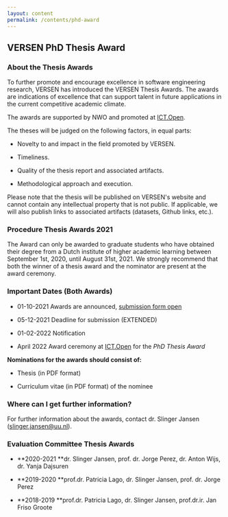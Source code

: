 ```yaml
---
layout: content
permalink: /contents/phd-award
---
```


## VERSEN PhD Thesis Award

### About the Thesis Awards

To further promote and encourage excellence in software engineering research, VERSEN has introduced the VERSEN Thesis Awards. The awards are indications of excellence that can support talent in future applications in the current competitive academic climate.

The awards are supported by NWO and promoted at [ICT.Open](https://ict-research.nl/ict-open/).

The theses will be judged on the following factors, in equal parts:

*   Novelty to and impact in the field promoted by VERSEN.

*   Timeliness.

*   Quality of the thesis report and associated artifacts.

*   Methodological approach and execution.

Please note that the thesis will be published on VERSEN's website and cannot contain any intellectual property that is not public. If applicable, we will also publish links to associated artifacts (datasets, Github links, etc.).

### Procedure Thesis Awards 2021

The Award can only be awarded to graduate students who have obtained their degree from a Dutch institute of higher academic learning between September 1st, 2020, until August 31st, 2021. We strongly recommend that both the winner of a thesis award and the nominator are present at the award ceremony. 

### Important Dates (Both Awards)

*   01-10-2021 Awards are announced, [submission form open](https://docs.google.com/forms/d/e/1FAIpQLSfZHJEdbKldmLLMWMSGn7cilm28jv8czO1ESMEUFGCbpF5uIg/viewform?usp=sf_link)

*   05-12-2021 Deadline for submission (EXTENDED)

*   01-02-2022 Notification

*   April 2022 Award ceremony at [ICT.Open](https://www.ictopen.nl/) for the _PhD Thesis Award_

**Nominations for the awards should consist of:**

*   Thesis (in PDF format)

*   Curriculum vitae (in PDF format) of the nominee

### Where can I get further information?

For further information about the awards, contact dr. Slinger Jansen ([slinger.jansen@uu.nl](mailto:slinger.jansen@uu.nl)).

### Evaluation Committee Thesis Awards

* **2020-2021 **dr. Slinger Jansen, prof. dr. Jorge Perez, dr. Anton Wijs, dr. Yanja Dajsuren

* **2019-2020 **prof.dr. Patricia Lago, dr. Slinger Jansen, prof. dr. Jorge Perez

* **2018-2019 **prof.dr. Patricia Lago, dr. Slinger Jansen, prof.dr.ir. Jan Friso Groote
